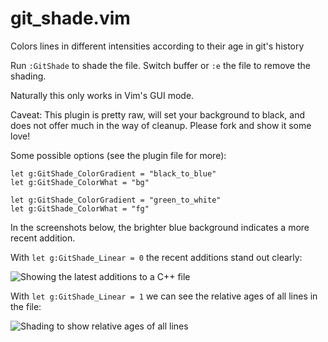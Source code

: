 git_shade.vim
=============

Colors lines in different intensities according to their age in git's history

Run `:GitShade` to shade the file.  Switch buffer or `:e` the file to remove the shading.

Naturally this only works in Vim's GUI mode.

Caveat: This plugin is pretty raw, will set your background to black, and does not offer much in the way of cleanup.  Please fork and show it some love!

Some possible options (see the plugin file for more):

    let g:GitShade_ColorGradient = "black_to_blue"
    let g:GitShade_ColorWhat = "bg"

    let g:GitShade_ColorGradient = "green_to_white"
    let g:GitShade_ColorWhat = "fg"

In the screenshots below, the brighter blue background indicates a more recent addition.

With `let g:GitShade_Linear = 0` the recent additions stand out clearly:

![Showing the latest additions to a C++ file](http://neuralyte.org/~joey/git_shade/git_shade/git_shade_non_linear.png)

With `let g:GitShade_Linear = 1` we can see the relative ages of all lines in the file:

![Shading to show relative ages of all lines](http://neuralyte.org/~joey/git_shade/git_shade/git_shade_linear.png)

